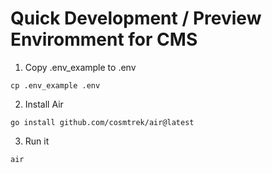 # Quick Development / Preview Enviromment for CMS

1. Copy .env_example to .env

```
cp .env_example .env
```

2. Install Air

```
go install github.com/cosmtrek/air@latest
```

3. Run it
```
air
```